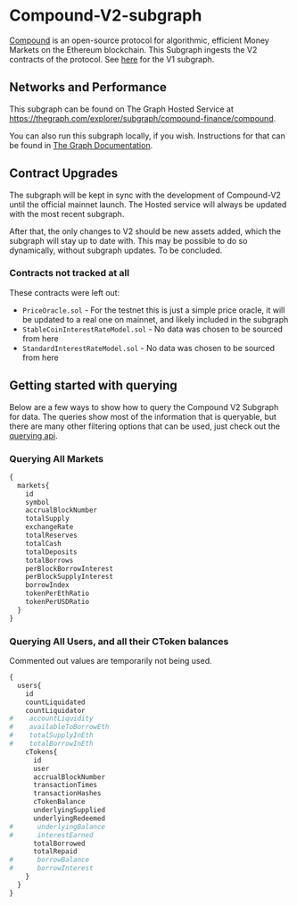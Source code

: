# Compound-V2-subgraph
[Compound](https://compound.finance/) is an open-source protocol for algorithmic, efficient Money Markets on the Ethereum blockchain. This Subgraph ingests the V2 contracts of the protocol. See [here](https://github.com/graphprotocol/compound-subgraph) for the V1 subgraph.

## Networks and Performance

This subgraph can be found on The Graph Hosted Service at https://thegraph.com/explorer/subgraph/compound-finance/compound.

You can also run this subgraph locally, if you wish. Instructions for that can be found in [The Graph Documentation](https://thegraph.com/docs/quick-start).

## Contract Upgrades

The subgraph will be kept in sync with the development of Compound-V2 until the official mainnet launch. The Hosted service will always be updated with the most recent subgraph.

After that, the only changes to V2 should be new assets added, which the subgraph will stay up to date with. This may be possible to do so dynamically, without subgraph updates. To be concluded.

### Contracts not tracked at all

These contracts were left out:

- `PriceOracle.sol` - For the testnet this is just a simple price oracle, it will be updated to a real one on mainnet, and likely included in the subgraph
- `StableCoinInterestRateModel.sol` - No data was chosen to be sourced from here
- `StandardInterestRateModel.sol` - No data was chosen to be sourced from here


## Getting started with querying
Below are a few ways to show how to query the Compound V2 Subgraph for data. The queries show most of the information that is queryable, but there are many other filtering options that can be used, just check out the [querying api](https://github.com/graphprotocol/graph-node/blob/master/docs/graphql-api.md).

### Querying All Markets
```graphql
{
  markets{
    id
    symbol
    accrualBlockNumber
    totalSupply
    exchangeRate
    totalReserves
    totalCash
    totalDeposits
    totalBorrows
    perBlockBorrowInterest
    perBlockSupplyInterest
    borrowIndex
    tokenPerEthRatio
    tokenPerUSDRatio
  }
}
```

### Querying All Users, and all their CToken balances
Commented out values are temporarily not being used.
```graphql
{
  users{
    id
    countLiquidated
    countLiquidator
#    accountLiquidity
#    availableToBorrowEth
#    totalSupplyInEth
#    totalBorrowInEth
    cTokens{
      id
      user
      accrualBlockNumber
      transactionTimes
      transactionHashes
      cTokenBalance
      underlyingSupplied
      underlyingRedeemed
#      underlyingBalance
#      interestEarned
      totalBorrowed
      totalRepaid
#      borrowBalance
#      borrowInterest
    }
  }
}
```